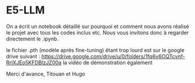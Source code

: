 # E5-LLM

On a écrit un notebook détaillé sur pourquoi et comment nous avons réalisé le projet avec tous les codes inclus etc.
Nous vous invitons donc à regarder directement le .ipynb.

le fichier .pth (modèle après fine-tuning) étant trop lourd est sur le google drive suivant : https://drive.google.com/drive/u/0/folders/1fq6v6OQTcvnf-RrlXJEo5KFDBlzJZ00a
la vidéo de démonstration également 

Merci d'avance, Titouan et Hugo
